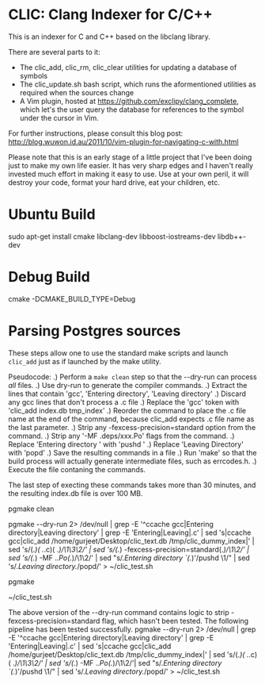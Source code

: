 CLIC: Clang Indexer for C/C++
=============================

This is an indexer for C and C++ based on the libclang library.

There are several parts to it:

* The clic_add, clic_rm, clic_clear utilities for updating a database of symbols
* The clic_update.sh bash script, which runs the aformentioned utilities as required when the
  sources change
* A Vim plugin, hosted at https://github.com/exclipy/clang_complete, which let's the user query the
  database for references to the symbol under the cursor in Vim.

For further instructions, please consult this blog post:
http://blog.wuwon.id.au/2011/10/vim-plugin-for-navigating-c-with.html

Please note that this is an early stage of a little project that I've been doing just to make my own
life easier.  It has very sharp edges and I haven't really invested much effort in making it easy to
use.  Use at your own peril, it will destroy your code, format your hard drive, eat your children,
etc.

Ubuntu Build
============
sudo apt-get install cmake libclang-dev libboost-iostreams-dev libdb++-dev

Debug Build
===========
cmake -DCMAKE_BUILD_TYPE=Debug

Parsing Postgres sources
========================
These steps allow one to use the standard make scripts and launch `clic_add` just as if launched by the make utility.

Pseudocode:
.) Perform a `make clean` step so that the --dry-run can process _all_ files.
.) Use dry-run to generate the compiler commands.
.) Extract the lines that contain 'gcc', 'Entering directory', 'Leaving directory'
.) Discard any gcc lines that don't process a .c file
.) Replace the 'gcc' token with 'clic_add index.db tmp_index'
.) Reorder the command to place the .c file name at the end of the command, because clic_add expects .c file name as the last parameter.
.) Strip any -fexcess-precision=standard option from the command.
.) Strip any '-MF .deps/xxx.Po' flags from the command.
.) Replace 'Entering directory <dirname>' with 'pushd <dirname>'
.) Replace 'Leaving Directory' with 'popd'
.) Save the resulting commands in a file
.) Run 'make' so that the build process will actually generate intermediate files, such as errcodes.h.
.) Execute the file contaning the commands.

The last step of execting these commands takes more than 30 minutes, and the resulting index.db file is over 100 MB.


pgmake clean

pgmake --dry-run 2> /dev/null | grep -E '^ccache gcc|Entering directory|Leaving directory' | grep -E 'Entering|Leaving|\.c' | sed 's|ccache gcc|clic_add /home/gurjeet/Desktop/clic_text.db /tmp/clic_dummy_index|' | sed 's/\(.*\)\( .*\.c\)\( .*\)/\1\3\2/' | sed 's/\(.*\) -fexcess-precision=standard\(.*\)/\1\2/' | sed 's/\(.*\) -MF .*\.Po\(.*\)/\1\2/' | sed "s/.*Entering directory \`\(.*\)'/pushd \1/" | sed 's/.*Leaving directory.*/popd/' > ~/clic_test.sh

pgmake

~/clic_test.sh

The above version of the --dry-run command contains logic to strip -fexcess-precision=standard flag, which hasn't been tested. The following pipeline has been tested successfully.
pgmake --dry-run 2> /dev/null | grep -E '^ccache gcc|Entering directory|Leaving directory' | grep -E 'Entering|Leaving|\.c' | sed 's|ccache gcc|clic_add /home/gurjeet/Desktop/clic_text.db /tmp/clic_dummy_index|' | sed 's/\(.*\)\( .*\.c\)\( .*\)/\1\3\2/' | sed 's/\(.*\) -MF .*\.Po\(.*\)/\1\2/'| sed "s/.*Entering directory \`\(.*\)'/pushd \1/" | sed 's/.*Leaving directory.*/popd/' > ~/clic_test.sh

